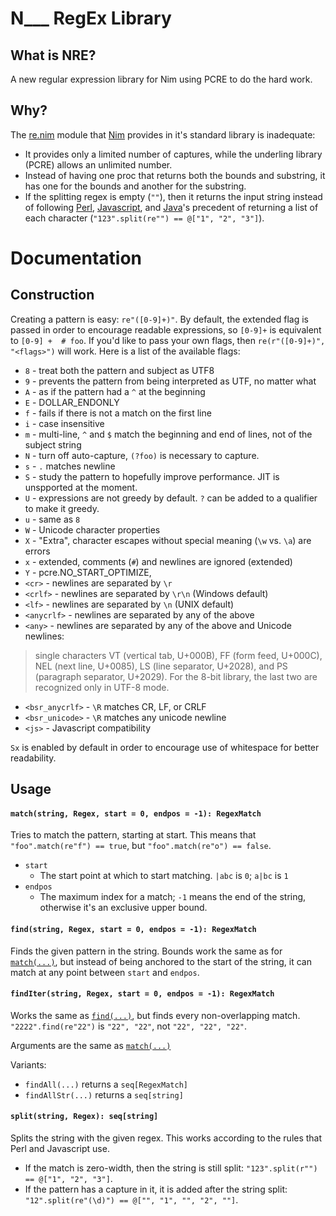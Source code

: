 # N___ RegEx Library

## What is NRE?

A new regular expression library for Nim using PCRE to do the hard work.

## Why?

The [re.nim][] module that [Nim][] provides in it's standard library is
inadequate:

 - It provides only a limited number of captures, while the underling library
 (PCRE) allows an unlimited number.
 - Instead of having one proc that returns both the bounds and substring, it
 has one for the bounds and another for the substring.
 - If the splitting regex is empty (`""`), then it returns the input string
 instead of following [Perl][], [Javascript][], and [Java][]'s precedent of
 returning a list of each character (`"123".split(re"") == @["1", "2", "3"]`).

[re.nim]: http://nim-lang.org/re.html
[Nim]: http://nim-lang.org/
[Perl]: https://ideone.com/dDMjmz
[Javascript]: http://jsfiddle.net/xtcbxurg/
[Java]: https://ideone.com/hYJuJ5


# Documentation

## Construction

Creating a pattern is easy: `re"([0-9]+)"`. By default, the extended flag is
passed in order to encourage readable expressions, so `[0-9]+` is equivalent to
`[0-9] +  # foo`. If you'd like to pass your own flags, then `re(r"([0-9]+)",
"<flags>")` will work. Here is a list of the available flags:

  - `8` - treat both the pattern and subject as UTF8
  - `9` - prevents the pattern from being interpreted as UTF, no matter what
  - `A` - as if the pattern had a `^` at the beginning
  - `E` - DOLLAR_ENDONLY
  - `f` - fails if there is not a match on the first line
  - `i` - case insensitive
  - `m` - multi-line, `^` and `$` match the beginning and end of lines, not of
  the subject string
  - `N` - turn off auto-capture, `(?foo)` is necessary to capture.
  - `s` - `.` matches newline
  - `S` - study the pattern to hopefully improve performance. JIT is unspported
  at the moment.
  - `U` - expressions are not greedy by default. `?` can be added to a
  qualifier to make it greedy.
  - `u` - same as `8`
  - `W` - Unicode character properties
  - `X` - "Extra", character escapes without special meaning (`\w` vs. `\a`)
  are errors
  - `x` - extended, comments (`#`) and newlines are ignored (extended)
  - `Y` - pcre.NO_START_OPTIMIZE,
  - `<cr>` - newlines are separated by `\r`
  - `<crlf>` - newlines are separated by `\r\n` (Windows default)
  - `<lf>` - newlines are separated by `\n` (UNIX default)
  - `<anycrlf>` - newlines are separated by any of the above
  - `<any>` - newlines are separated by any of the above and Unicode newlines:
  > single characters VT (vertical tab, U+000B), FF (form feed, U+000C), NEL
  > (next line, U+0085), LS (line separator, U+2028), and PS (paragraph
  > separator, U+2029). For the 8-bit library, the last two are recognized
  > only in UTF-8 mode.
  - `<bsr_anycrlf>` - `\R` matches CR, LF, or CRLF
  - `<bsr_unicode>` - `\R` matches any unicode newline
  - `<js>` - Javascript compatibility

`Sx` is enabled by default in order to encourage use of whitespace for better
readability.

## Usage

#### `match(string, Regex, start = 0, endpos = -1): RegexMatch`

Tries to match the pattern, starting at start. This means that
`"foo".match(re"f") == true`, but `"foo".match(re"o") == false`.

 - `start`
   - The start point at which to start matching. `|abc` is `0`; `a|bc` is `1`
 - `endpos`
   - The maximum index for a match; `-1` means the end of the string, otherwise
     it's an exclusive upper bound.

[proc-match]: #matchstring-regex-start--0-endpos---1-regexmatch

#### `find(string, Regex, start = 0, endpos = -1): RegexMatch`

Finds the given pattern in the string. Bounds work the same as for
[`match(...)`][proc-match], but instead of being anchored to the start of the
string, it can match at any point between `start` and `endpos`.

[proc-find]: #findstring-regex-start--0-endpos---1-regexmatch

#### `findIter(string, Regex, start = 0, endpos = -1): RegexMatch`

Works the same as [`find(...)`][proc-find], but finds every non-overlapping
match. `"2222".find(re"22")` is `"22", "22"`, not `"22", "22", "22"`.

Arguments are the same as [`match(...)`][proc-match]

Variants:
 - `findAll(...)` returns a `seq[RegexMatch]`
 - `findAllStr(...)` returns a `seq[string]`

[iter-find]: #finditerstring-regex-start--0-endpos---1-regexmatch

#### `split(string, Regex): seq[string]`

Splits the string with the given regex. This works according to the rules that
Perl and Javascript use.

  - If the match is zero-width, then the string is still split:
    `"123".split(r"") == @["1", "2", "3"]`.
  - If the pattern has a capture in it, it is added after the string split:
    `"12".split(re"(\d)") == @["", "1", "", "2", ""]`.

[proc-split]: #splitstring-regex-seqstring
